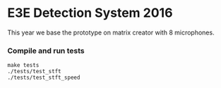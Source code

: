 E3E Detection System 2016
=========================

This year we base the prototype on matrix creator with 8 microphones.

### Compile and run tests

    make tests
    ./tests/test_stft
    ./tests/test_stft_speed
